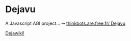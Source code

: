 # Dejavu

A Javascript AGI project... ➞ [thinkbots.are.free.fr/ Dejavu](http://thinkbots.are.free.fr/Dejavu/)

[Dejawiki!](https://github.com/ThinkbotsAreFree/Dejavu/wiki)
